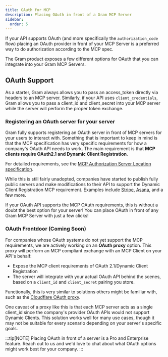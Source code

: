 ```yaml
---
title: OAuth for MCP
description: Placing OAuth in front of a Gram MCP Server
sidebar:
  order: 5
---
```


If your API supports OAuth (and more specifically the `authorization_code` flow) placing an OAuth provider in front of your MCP Server is a preferred way to do authorization according to the MCP spec.

The Gram product exposes a few different options for OAuth that you can integrate into your Gram MCP Servers.

## OAuth Support

As a starter, Gram always allows you to pass an access_token directly via headers to an MCP server. Similarly, if your API uses `client_credentials`, Gram allows you to pass a client_id and client_secret into your MCP server while the server will perform the proper token exchange.

### Registering an OAuth server for your server

Gram fully supports registering an OAuth server in front of MCP servers for your users to interact with. Something that is important to keep in mind is that the MCP specification has very specific requirements for how a company's OAuth API needs to work. The main requirement is that **MCP clients require OAuth2.1 and Dynamic Client Registration**.

For detailed requirements, see the [MCP Authorization Server Location specification](https://modelcontextprotocol.io/specification/draft/basic/authorization#authorization-server-location).

While this is still fairly unadopted, companies have started to publish fully public servers and make modifications to their API to support the Dynamic Client Registration MCP requirement. Examples include [Stripe](https://docs.stripe.com/mcp), [Asana](https://developers.asana.com/docs/integrating-with-asanas-mcp-server), and a few more.

If your OAuth API supports the MCP OAuth requirements, this is without a doubt the best option for your server! You can place OAuth in front of any Gram MCP Server with just a few clicks!


### OAuth Frontdoor (Coming Soon)

For companies whose OAuth systems do not yet support the MCP requirements, we are actively working on an **OAuth proxy** option. This proxy will perform an MCP compliant exchange with an MCP Client on your API's behalf:

- Expose the MCP client requirements of OAuth 2.1/Dynamic Client Registration
- The server will integrate with your actual OAuth API behind the scenes, based on a `client_id` and `client_secret` pairing you store.

Functionally, this is very similar to solutions others might be familiar with, such as the [Cloudflare OAuth proxy](https://blog.cloudflare.com/remote-model-context-protocol-servers-mcp/#workers-oauth-provider-an-oauth-2-1-provider-library-for-cloudflare-workers).

One caveat of a proxy like this is that each MCP server acts as a single client_id since the company's provider OAuth APIs would not support Dynamic Clients. This solution works well for many use cases, though it may not be suitable for every scenario depending on your server's specific goals.

:::tip[NOTE]
Placing OAuth in front of a server is a Pro and Enterprise feature. Reach out to us and we'd love to chat about what OAuth options might work best for your company.
:::


